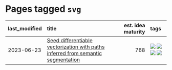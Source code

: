 # Pages tagged `svg`

|last_modified|title|est. idea maturity|tags
|:---|:---|---:|:---|
|2023-06-23|[Seed differentiable vectorization with paths inferred from semantic segmentation](../vectorize_anything.md)|768|[![](https://img.shields.io/badge/tag-experimental-ea1833)](../tags/experimental.md) [![](https://img.shields.io/badge/tag-segmentation-e3b2c7)](../tags/segmentation.md) [![](https://img.shields.io/badge/tag-svg-dafbc7)](../tags/svg.md) [![](https://img.shields.io/badge/tag-tooling-4db4d2)](../tags/tooling.md)|